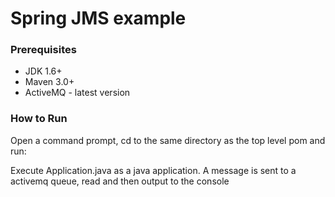 # Spring JMS example

### Prerequisites

* JDK 1.6+
* Maven 3.0+
* ActiveMQ - latest version

### How to Run
Open a command prompt, cd to the same directory as the top level pom and run:

Execute Application.java as a java application.  A message is sent to a activemq queue, read and then output to the console


